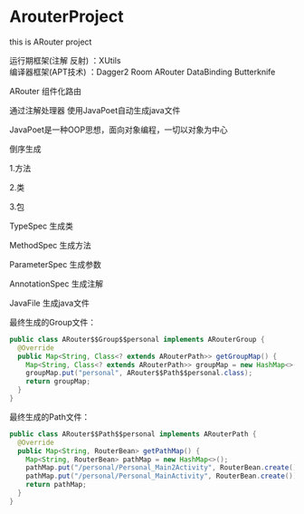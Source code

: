 # ArouterProject
this is ARouter project

运行期框架(注解 反射) ：XUtils  
编译器框架(APT技术) ：Dagger2 Room ARouter DataBinding Butterknife

ARouter 组件化路由

通过注解处理器 使用JavaPoet自动生成java文件

JavaPoet是一种OOP思想，面向对象编程，一切以对象为中心

倒序生成

1.方法

2.类

3.包

TypeSpec  生成类

MethodSpec  生成方法

ParameterSpec  生成参数

AnnotationSpec 生成注解

JavaFile  生成java文件

最终生成的Group文件：

```java
public class ARouter$$Group$$personal implements ARouterGroup {
  @Override
  public Map<String, Class<? extends ARouterPath>> getGroupMap() {
    Map<String, Class<? extends ARouterPath>> groupMap = new HashMap<>();
    groupMap.put("personal", ARouter$$Path$$personal.class);
    return groupMap;
  }
}
```

最终生成的Path文件：

```java
public class ARouter$$Path$$personal implements ARouterPath {
  @Override
  public Map<String, RouterBean> getPathMap() {
    Map<String, RouterBean> pathMap = new HashMap<>();
    pathMap.put("/personal/Personal_Main2Activity", RouterBean.create();
    pathMap.put("/personal/Personal_MainActivity", RouterBean.create());
    return pathMap;
  }
}
```
